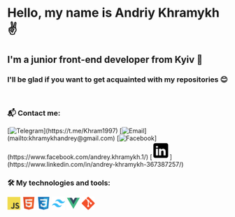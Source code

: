 # Hello, my name is Andriy Khramykh :v:
## I'm a junior front-end developer from Kyiv :city_sunset:
### I'll be glad if you want to get acquainted with my repositories :blush:

<br/>

### :mailbox_with_mail: Contact me:
<div>
[<img alt="Telegram" width="40" src="https://github.com/simple-icons/simple-icons/blob/develop/icons/telegram.svg"/>](https://t.me/Khram1997)     
[<img alt="Email" width="40" src="https://github.com/simple-icons/simple-icons/blob/develop/icons/gmail.svg" />](mailto:khramykhandrey@gmail.com)     
[<img alt="Facebook" width="40" src="https://github.com/simple-icons/simple-icons/blob/develop/icons/facebook.svg" />](https://www.facebook.com/andrey.khramykh.1/)
[<img alt="LinkedIn" width="40" src="https://github.com/simple-icons/simple-icons/blob/develop/icons/linkedin.svg" />](https://www.linkedin.com/in/andrey-khramykh-367387257/)
</div>

### :hammer_and_wrench: My technologies and tools:
<div>
  <img src="https://github.com/devicons/devicon/blob/master/icons/javascript/javascript-original.svg" title="JavaScript" alt="JavaScript" width="30" height="30"/>
  <img src="https://github.com/devicons/devicon/blob/master/icons/html5/html5-original.svg" title="HTML" alt="Html" width="30" height="30"/>
  <img src="https://github.com/devicons/devicon/blob/master/icons/css3/css3-original.svg" title="CSS" alt="Css" width="30" height="30"/>
  <img src="https://github.com/devicons/devicon/blob/master/icons/tailwindcss/tailwindcss-plain.svg" title="Tailwind" alt="Tailwind" width="30" height="30"/>
  <img src="https://github.com/devicons/devicon/blob/master/icons/vuejs/vuejs-original.svg" title="VUE.js" alt="Vue.js" width="30" height="30"/>
  <img src="https://github.com/devicons/devicon/blob/master/icons/git/git-original.svg" title="GIT" alt="Git" width="30" height="30"/>
</div>
